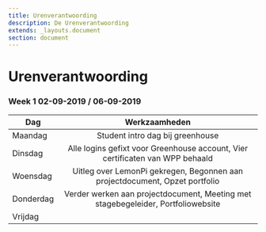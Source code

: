 ```yaml
---
title: Urenverantwoording
description: De Urenverantwoording
extends: _layouts.document
section: document
---
```


# Urenverantwoording

### Week 1 02-09-2019 / 06-09-2019

| Dag        | Werkzaamheden           |
| ------------- |:-------------:| 
| Maandag       | Student intro dag bij greenhouse | 
| Dinsdag        | Alle logins gefixt voor Greenhouse account, Vier certificaten van WPP behaald |
| Woensdag | Uitleg over LemonPi gekregen, Begonnen aan projectdocument, Opzet portfolio |
| Donderdag | Verder werken aan projectdocument, Meeting met stagebegeleider, Portfoliowebsite| 
| Vrijdag | |